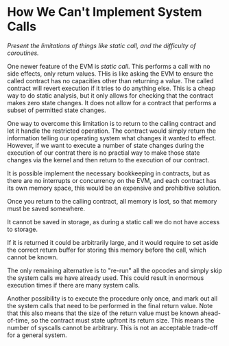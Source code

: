 # How We Can't Implement System Calls

*Present the limitations of things like static call, and the difficulty of
coroutines.*

One newer feature of the EVM is *static call*. This performs a call with no side
effects, only return values. THis is like asking the EVM to ensure the called
contract has no capacities other than returning a value. The called contract
will revert execution if it tries to do anything else. This is a cheap way to do
static analysis, but it only allows for checking that the contract makes zero
state changes. It does not allow for a contract that performs a subset of
permitted state changes.

One way to overcome this limitation is to return to the calling contract and let
it handle the restricted operation. The contract would simply return the
information telling our operating system what changes it wanted to effect.
However, if we want to execute a number of state changes during the execution of
our contrat there is no practial way to make those state changes via the kernel
and then return to the execution of our contract.

It is possible implement the necessary bookkeeping in contracts, but as there
are no interrupts or concurrency on the EVM, and each contract has its own
memory space, this would be an expensive and prohibitive solution.

Once you return to the calling contract, all memory is lost, so that memory must
be saved somewhere.

It cannot be saved in storage, as during a static call we do not have access to
storage.

If it is returned it could be arbitrarily large, and it would require to set
aside the correct return buffer for storing this memory before the call, which
cannot be known.

The only remaining alternative is to "re-run" all the opcodes and simply skip
the system calls we have already used. This could result in enormous execution
times if there are many system calls.

Another possibility is to execute the procedure only once, and mark out all the
system calls that need to be performed in the final return value. Note that this
also means that the size of the return value must be known ahead-of-time, so the
contract must state upfront its return size. This means the number of syscalls
cannot be arbitrary. This is not an acceptable trade-off for a general system.